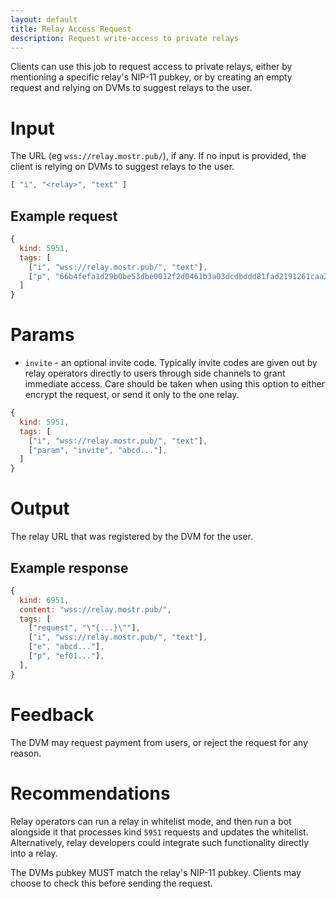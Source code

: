 ```yaml
---
layout: default
title: Relay Access Request
description: Request write-access to private relays
---
```


Clients can use this job to request access to private relays, either by mentioning a specific relay's NIP-11 pubkey, or by creating an empty request and relying on DVMs to suggest relays to the user.

# Input

The URL (eg `wss://relay.mostr.pub/`), if any.
If no input is provided, the client is relying on DVMs to suggest relays to the user.

```js
[ "i", "<relay>", "text" ]
```

## Example request

```js
{
  kind: 5951,
  tags: [
    ["i", "wss://relay.mostr.pub/", "text"],
    ["p", "66b4fefa1d29b0be53dbe0012f2d0461b3a03dcdbddd81fad2191261caa2104d"],
  ]
}
```

# Params

- `invite` - an optional invite code. Typically invite codes are given out by relay operators directly to users through side channels to grant immediate access. Care should be taken when using this option to either encrypt the request, or send it only to the one relay.

```js
{
  kind: 5951,
  tags: [
    ["i", "wss://relay.mostr.pub/", "text"],
    ["param", "invite", "abcd..."],
  ]
}
```

# Output

The relay URL that was registered by the DVM for the user.

## Example response

```js
{
  kind: 6951,
  content: "wss://relay.mostr.pub/",
  tags: [
    ["request", "\"{...}\""],
    ["i", "wss://relay.mostr.pub/", "text"],
    ["e", "abcd..."],
    ["p", "ef01..."],
  ],
}
```

# Feedback

The DVM may request payment from users, or reject the request for any reason.

# Recommendations

Relay operators can run a relay in whitelist mode, and then run a bot alongside it that processes kind `5951` requests and updates the whitelist.
Alternatively, relay developers could integrate such functionality directly into a relay.

The DVMs pubkey MUST match the relay's NIP-11 pubkey. Clients may choose to check this before sending the request.